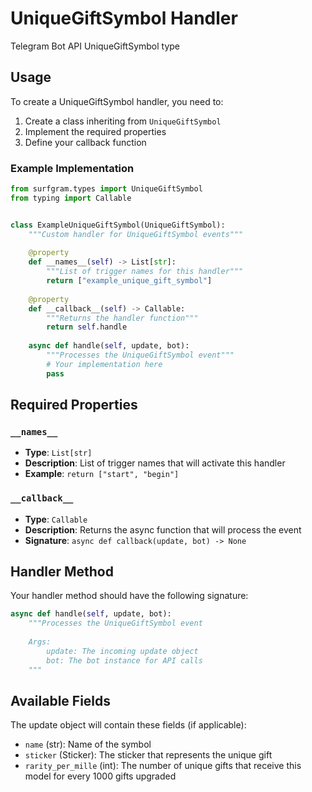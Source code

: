 # UniqueGiftSymbol Handler

Telegram Bot API UniqueGiftSymbol type

## Usage

To create a UniqueGiftSymbol handler, you need to:

1. Create a class inheriting from `UniqueGiftSymbol`
2. Implement the required properties
3. Define your callback function

### Example Implementation

```python
from surfgram.types import UniqueGiftSymbol
from typing import Callable


class ExampleUniqueGiftSymbol(UniqueGiftSymbol):
    """Custom handler for UniqueGiftSymbol events"""
    
    @property
    def __names__(self) -> List[str]:
        """List of trigger names for this handler"""
        return ["example_unique_gift_symbol"]
    
    @property
    def __callback__(self) -> Callable:
        """Returns the handler function"""
        return self.handle
    
    async def handle(self, update, bot):
        """Processes the UniqueGiftSymbol event"""
        # Your implementation here
        pass
```

## Required Properties

### `__names__`
- **Type**: `List[str]`
- **Description**: List of trigger names that will activate this handler
- **Example**: `return ["start", "begin"]`

### `__callback__`
- **Type**: `Callable`
- **Description**: Returns the async function that will process the event
- **Signature**: `async def callback(update, bot) -> None`

## Handler Method

Your handler method should have the following signature:

```python
async def handle(self, update, bot):
    """Processes the UniqueGiftSymbol event
    
    Args:
        update: The incoming update object
        bot: The bot instance for API calls
    """
```

## Available Fields

The update object will contain these fields (if applicable):

- `name` (str): Name of the symbol
- `sticker` (Sticker): The sticker that represents the unique gift
- `rarity_per_mille` (int): The number of unique gifts that receive this model for every 1000 gifts upgraded
